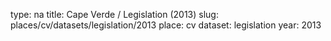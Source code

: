 type: na
title: Cape Verde / Legislation (2013)
slug: places/cv/datasets/legislation/2013
place: cv
dataset: legislation
year: 2013
